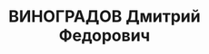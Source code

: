 ---
title: ВИНОГРАДОВ Дмитрий Федорович
description: 'Род. в 1902, г. Владимир, русский, обр.: среднее, кандидат в члены ВКП(б).
  Проживал: г. Ессентуки. Специальное, начальник областного авиационного центра

  Арестован 26.06.1937. Приговор: ВМН. Расстрелян'
---